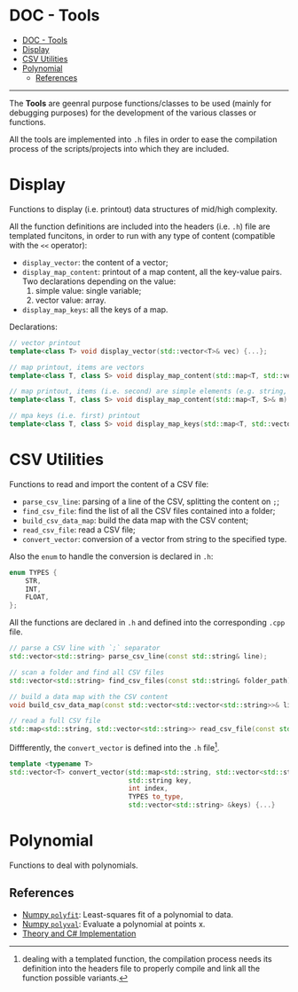 # DOC - Tools

- [DOC - Tools](#doc---tools)
- [Display](#display)
- [CSV Utilities](#csv-utilities)
- [Polynomial](#polynomial)
  - [References](#references)

---

The **Tools** are geenral purpose functions/classes to be used (mainly for debugging purposes) for the development of the various classes or functions.

All the tools are implemented into `.h` files in order to ease the compilation process of the scripts/projects into which they are included.

# Display

Functions to display (i.e. printout) data structures of mid/high complexity.

All the function definitions are included into the headers (i.e. `.h`) file are templated funcitons, in order to run with any type of content (compatible with the `<<` operator):

- `display_vector`: the content of a vector;
- `display_map_content`: printout of a map content, all the key-value pairs. Two declarations depending on the value:
  1. simple value: single variable;
  2. vector value: array.
- `display_map_keys`: all the keys of a map.

Declarations:

```cpp
// vector printout
template<class T> void display_vector(std::vector<T>& vec) {...};

// map printout, items are vectors
template<class T, class S> void display_map_content(std::map<T, std::vector<S>>& m) {...};

// map printout, items (i.e. second) are simple elements (e.g. string, int, ...)
template<class T, class S> void display_map_content(std::map<T, S>& m) {...};

// mpa keys (i.e. first) printout
template<class T, class S> void display_map_keys(std::map<T, std::vector<S>>& m) {...};
```

# CSV Utilities

Functions to read and import the content of a CSV file:

- `parse_csv_line`: parsing of a line of the CSV, splitting the content on `;`;
- `find_csv_file`: find the list of all the CSV files contained into a folder;
- `build_csv_data_map`: build the data map with the CSV content;
- `read_csv_file`: read a CSV file;
- `convert_vector`: conversion of a vector from string to the specified type.

Also the `enum` to handle the conversion is declared in `.h`:

```cpp
enum TYPES {
    STR,
    INT,
    FLOAT,
};
```

All the functions are declared in `.h` and defined into the corresponding `.cpp` file.

```cpp
// parse a CSV line with `;` separator
std::vector<std::string> parse_csv_line(const std::string& line); 

// scan a folder and find all CSV files
std::vector<std::string> find_csv_files(const std::string& folder_path); 

// build a data map with the CSV content
void build_csv_data_map(const std::vector<std::vector<std::string>>& lines_vector, std::map<std::string, std::vector<std::string>> &data_map);

// read a full CSV file
std::map<std::string, std::vector<std::string>> read_csv_file(const std::string& filePath);
```

Diffferently, the `convert_vector` is defined into the `.h` file[^1].

[^1]: dealing with a templated function, the compilation process needs its definition into the headers file to properly compile and link all the function possible variants.

```cpp
template <typename T>
std::vector<T> convert_vector(std::map<std::string, std::vector<std::string>> &m, 
                              std::string key, 
                              int index, 
                              TYPES to_type,
                              std::vector<std::string> &keys) {...}
```

# Polynomial

Functions to deal with polynomials.

## References

- [Numpy `polyfit`](https://numpy.org/doc/stable/reference/generated/numpy.polynomial.polynomial.polyfit.html): Least-squares fit of a polynomial to data.
- [Numpy `polyval`](https://numpy.org/doc/stable/reference/generated/numpy.polynomial.polynomial.polyval.html): Evaluate a polynomial at points x.
- [Theory and C# Implementation](https://www.codeproject.com/Articles/63170/Least-Squares-Regression-for-Quadratic-Curve-Fitti)
